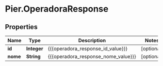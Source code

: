 # Pier.OperadoraResponse

## Properties
Name | Type | Description | Notes
------------ | ------------- | ------------- | -------------
**id** | **Integer** | {{{operadora_response_id_value}}} | [optional] 
**nome** | **String** | {{{operadora_response_nome_value}}} | [optional] 


